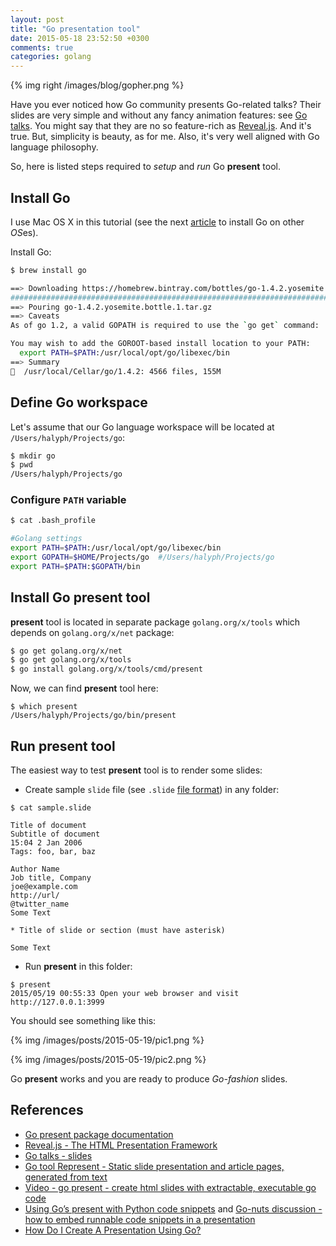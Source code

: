 ```yaml
---
layout: post
title: "Go presentation tool"
date: 2015-05-18 23:52:50 +0300
comments: true
categories: golang
---
```

{% img right /images/blog/gopher.png %}

Have you ever noticed how Go community presents Go-related talks? Their slides are very simple and without any fancy animation features: see [Go talks](http://talks.golang.org). You might say that they are no so feature-rich as [Reveal.js](https://github.com/hakimel/reveal.js/). And it's true. But, simplicity is beauty, as for me. Also, it's very well aligned with Go language philosophy.

So, here is listed steps required to *setup* and *run* Go **present** tool.

## Install Go
I use Mac OS X in this tutorial (see the next [article](https://golang.org/doc/install) to install Go on other *OS*es).

Install Go:

``` bash
$ brew install go

==> Downloading https://homebrew.bintray.com/bottles/go-1.4.2.yosemite.bottle.1.
######################################################################## 100.0%
==> Pouring go-1.4.2.yosemite.bottle.1.tar.gz
==> Caveats
As of go 1.2, a valid GOPATH is required to use the `go get` command:   https://golang.org/doc/code.html#GOPATH  

You may wish to add the GOROOT-based install location to your PATH:
  export PATH=$PATH:/usr/local/opt/go/libexec/bin
==> Summary
🍺  /usr/local/Cellar/go/1.4.2: 4566 files, 155M
```

## Define Go workspace

Let's assume that our Go language workspace will be located at `/Users/halyph/Projects/go`:

``` bash 
$ mkdir go
$ pwd
/Users/halyph/Projects/go
```

### Configure `PATH` variable
``` bash
$ cat .bash_profile

#Golang settings
export PATH=$PATH:/usr/local/opt/go/libexec/bin
export GOPATH=$HOME/Projects/go  #/Users/halyph/Projects/go
export PATH=$PATH:$GOPATH/bin
```

## Install Go present tool
**present** tool is located in separate package `golang.org/x/tools` which depends on `golang.org/x/net` package:
``` bash
$ go get golang.org/x/net
$ go get golang.org/x/tools
$ go install golang.org/x/tools/cmd/present
```

Now, we can find **present** tool here:
```
$ which present
/Users/halyph/Projects/go/bin/present
```

## Run present tool
The easiest way to test **present** tool is to render some slides:

- Create sample `slide` file (see `.slide` [file format](http://godoc.org/golang.org/x/tools/present)) in any folder:
```
$ cat sample.slide

Title of document
Subtitle of document
15:04 2 Jan 2006
Tags: foo, bar, baz

Author Name
Job title, Company
joe@example.com
http://url/
@twitter_name
Some Text

* Title of slide or section (must have asterisk)

Some Text

```

- Run **present** in this folder:
```
$ present
2015/05/19 00:55:33 Open your web browser and visit http://127.0.0.1:3999
```

You should see something like this:

{% img /images/posts/2015-05-19/pic1.png %}

{% img /images/posts/2015-05-19/pic2.png %}

Go **present** works and you are ready to produce *Go-fashion* slides.

## References
- [Go present package documentation](http://godoc.org/golang.org/x/tools/present)
- [Reveal.js - The HTML Presentation Framework](https://github.com/hakimel/reveal.js/)
- [Go talks - slides](http://talks.golang.org)
- [Go tool Represent - Static slide presentation and article pages, generated from text](https://github.com/cmars/represent)
- [Video - go present - create html slides with extractable, executable go code](https://www.youtube.com/watch?v=83JBmS8WpHM)
- [Using Go’s present with Python code snippets](https://pythonadventures.wordpress.com/2014/02/14/using-gos-present-with-python-code-snippets/) and [Go-nuts discussion - how to embed runnable code snippets in a presentation](https://groups.google.com/forum/#!topic/golang-nuts/BdgXMRqjGqk)
- [How Do I Create A Presentation Using Go?](http://blog.joshsoftware.com/2014/03/10/how-do-i-create-a-presentation-using-go/)